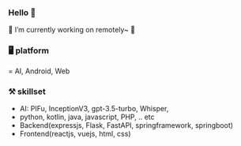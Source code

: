 ### Hello 👋
🔭 I’m currently working on remotely~ 🫠

### 🖥️ platform  
= AI, Android, Web

  
### ⚒️ skillset  
- AI: PIFu, InceptionV3, gpt-3.5-turbo, Whisper, 
- python, kotlin, java, javascript, PHP, .. etc
- Backend(expressjs, Flask, FastAPI, springframework, springboot)  
- Frontend(reactjs, vuejs, html, css)
  

<!--
**wkimdev/wkimdev** is a ✨ _special_ ✨ repository because its `README.md` (this file) appears on your GitHub profile.

Here are some ideas to get you started:

- 🔭 I’m currently working on ...
- 🌱 I’m currently learning ...
- 👯 I’m looking to collaborate on ...
- 🤔 I’m looking for help with ...
- 💬 Ask me about ...
- 📫 How to reach me: ...
- 😄 Pronouns: ...
- ⚡ Fun fact: ...
-->
